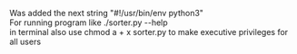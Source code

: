 Was added the next string "#!/usr/bin/env python3"  
For running program like ./sorter.py --help  
in terminal
also use chmod a + x sorter.py to make executive privileges for all users
